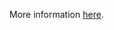 More information [here](https://docs.bridgecrew.io/docs/ensure-that-va-setting-send-scan-reports-to-is-configured-for-a-sql-server).
